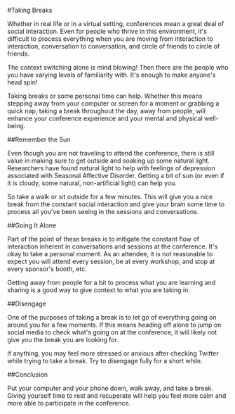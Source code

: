 #Taking Breaks

Whether in real life or in a virtual setting, conferences mean a great deal of social interaction. Even for people who thrive in this environment, it's difficult to process everything when you are moving from interaction to interaction, conversation to conversation, and circle of friends to circle of friends.

The context switching alone is mind blowing! Then there are the people who you have varying levels of familiarity with. It's enough to make anyone's head spin!

Taking breaks or some personal time can help. Whether this means stepping away from your computer or screen for a moment or grabbing a quick nap, taking a break throughout the day, away from people, will enhance your conference experience and your mental and physical well-being.

##Remember the Sun

Even though you are not traveling to attend the conference, there is still value in making sure to get outside and soaking up some natural light. Researchers have found natural light to help with feelings of depression associated with Seasonal Affective Disorder. Getting a bit of sun (or even if it is cloudy, some natural, non-artificial light) can help you.

So take a walk or sit outside for a few minutes. This will give you a nice break from the constant social interaction and give your brain some time to process all you've been seeing in the sessions and conversations.

##Going It Alone

Part of the point of these breaks is to mitigate the constant flow of interaction inherent in conversations and sessions at the conference. It's okay to take a personal moment. As an attendee, it is not reasonable to expect you will attend every session, be at every workshop, and stop at every sponsor's booth, etc.

Getting away from people for a bit to process what you are learning and sharing is a good way to give context to what you are taking in.

##Disengage

One of the purposes of taking a break is to let go of everything going on around you for a few moments. If this means heading off alone to jump on social media to check what's going on at the conference, it will likely not give you the break you are looking for.

If anything, you may feel more stressed or anxious after checking Twitter while trying to take a break. Try to disengage fully for a short while.

##Conclusion

Put your computer and your phone down, walk away, and take a break. Giving yourself time to rest and recuperate will help you feel more calm and more able to participate in the conference.